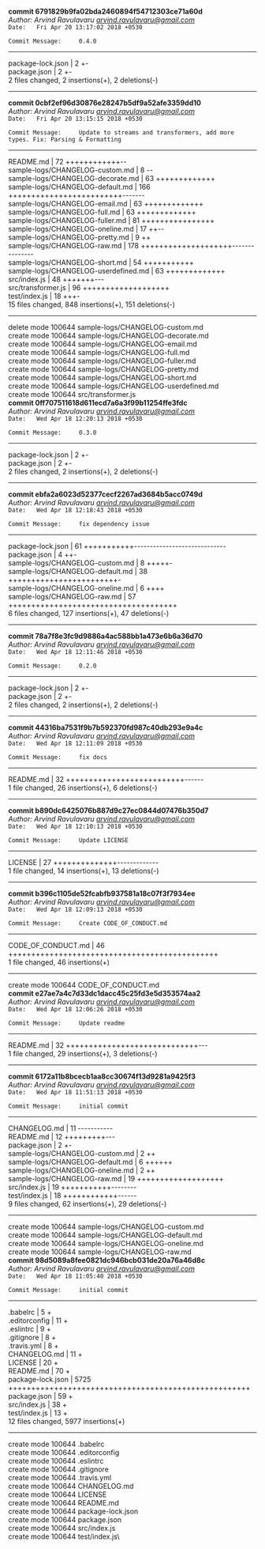 **commit 6791829b9fa02bda2460894f54712303ce71a60d**\
_Author: Arvind Ravulavaru <arvind.ravulavaru@gmail.com>_\
`Date:   Fri Apr 20 13:17:02 2018 +0530`
```
Commit Message:     0.4.0
```
---
 package-lock.json | 2 +-\
 package.json      | 2 +-\
 2 files changed, 2 insertions(+), 2 deletions(-)

---
**commit 0cbf2ef96d30876e28247b5df9a52afe3359dd10**\
_Author: Arvind Ravulavaru <arvind.ravulavaru@gmail.com>_\
`Date:   Fri Apr 20 13:15:15 2018 +0530`
```
Commit Message:     Update to streams and transformers, add more types. Fix: Parsing & Formatting
```
---
 README.md                            |  72 ++++++++++++--\
 sample-logs/CHANGELOG-custom.md      |   8 --\
 sample-logs/CHANGELOG-decorate.md    |  63 +++++++++++++\
 sample-logs/CHANGELOG-default.md     | 166 +++++++++++++++++++++++++-------\
 sample-logs/CHANGELOG-email.md       |  63 +++++++++++++\
 sample-logs/CHANGELOG-full.md        |  63 +++++++++++++\
 sample-logs/CHANGELOG-fuller.md      |  81 ++++++++++++++++\
 sample-logs/CHANGELOG-oneline.md     |  17 ++--\
 sample-logs/CHANGELOG-pretty.md      |   9 ++\
 sample-logs/CHANGELOG-raw.md         | 178 ++++++++++++++++++++---------------\
 sample-logs/CHANGELOG-short.md       |  54 +++++++++++\
 sample-logs/CHANGELOG-userdefined.md |  63 +++++++++++++\
 src/index.js                         |  48 +++++++---\
 src/transformer.js                   |  96 +++++++++++++++++++\
 test/index.js                        |  18 +++-\
 15 files changed, 848 insertions(+), 151 deletions(-)

---
 delete mode 100644 sample-logs/CHANGELOG-custom.md\
 create mode 100644 sample-logs/CHANGELOG-decorate.md\
 create mode 100644 sample-logs/CHANGELOG-email.md\
 create mode 100644 sample-logs/CHANGELOG-full.md\
 create mode 100644 sample-logs/CHANGELOG-fuller.md\
 create mode 100644 sample-logs/CHANGELOG-pretty.md\
 create mode 100644 sample-logs/CHANGELOG-short.md\
 create mode 100644 sample-logs/CHANGELOG-userdefined.md\
 create mode 100644 src/transformer.js\
**commit 0ff707511618d611ecd7a6a3f99b11254ffe3fdc**\
_Author: Arvind Ravulavaru <arvind.ravulavaru@gmail.com>_\
`Date:   Wed Apr 18 12:20:13 2018 +0530`
```
Commit Message:     0.3.0
```
---
 package-lock.json | 2 +-\
 package.json      | 2 +-\
 2 files changed, 2 insertions(+), 2 deletions(-)

---
**commit ebfa2a6023d52377cecf2267ad3684b5acc0749d**\
_Author: Arvind Ravulavaru <arvind.ravulavaru@gmail.com>_\
`Date:   Wed Apr 18 12:18:43 2018 +0530`
```
Commit Message:     fix dependency issue
```
---
 package-lock.json                | 61 +++++++++++-----------------------------\
 package.json                     |  4 ++-\
 sample-logs/CHANGELOG-custom.md  |  8 +++++-\
 sample-logs/CHANGELOG-default.md | 38 ++++++++++++++++++++++++-\
 sample-logs/CHANGELOG-oneline.md |  6 ++++\
 sample-logs/CHANGELOG-raw.md     | 57 +++++++++++++++++++++++++++++++++++++\
 6 files changed, 127 insertions(+), 47 deletions(-)

---
**commit 78a7f8e3fc9d9886a4ac588bb1a473e6b6a36d70**\
_Author: Arvind Ravulavaru <arvind.ravulavaru@gmail.com>_\
`Date:   Wed Apr 18 12:11:46 2018 +0530`
```
Commit Message:     0.2.0
```
---
 package-lock.json | 2 +-\
 package.json      | 2 +-\
 2 files changed, 2 insertions(+), 2 deletions(-)

---
**commit 44316ba7531f9b7b592370fd987c40db293e9a4c**\
_Author: Arvind Ravulavaru <arvind.ravulavaru@gmail.com>_\
`Date:   Wed Apr 18 12:11:09 2018 +0530`
```
Commit Message:     fix docs
```
---
 README.md | 32 ++++++++++++++++++++++++++------\
 1 file changed, 26 insertions(+), 6 deletions(-)

---
**commit b890dc6425076b887d9c27ec0844d07476b350d7**\
_Author: Arvind Ravulavaru <arvind.ravulavaru@gmail.com>_\
`Date:   Wed Apr 18 12:10:13 2018 +0530`
```
Commit Message:     Update LICENSE
```
---
 LICENSE | 27 ++++++++++++++-------------\
 1 file changed, 14 insertions(+), 13 deletions(-)

---
**commit b396c1105de52fcabfb937581a18c07f3f7934ee**\
_Author: Arvind Ravulavaru <arvind.ravulavaru@gmail.com>_\
`Date:   Wed Apr 18 12:09:13 2018 +0530`
```
Commit Message:     Create CODE_OF_CONDUCT.md
```
---
 CODE_OF_CONDUCT.md | 46 ++++++++++++++++++++++++++++++++++++++++++++++\
 1 file changed, 46 insertions(+)

---
 create mode 100644 CODE_OF_CONDUCT.md\
**commit e27ae7a4c7d33dc1dacc45c25fd3e5d353574aa2**\
_Author: Arvind Ravulavaru <arvind.ravulavaru@gmail.com>_\
`Date:   Wed Apr 18 12:06:26 2018 +0530`
```
Commit Message:     Update readme
```
---
 README.md | 32 +++++++++++++++++++++++++++++---\
 1 file changed, 29 insertions(+), 3 deletions(-)

---
**commit 6172a11b8bcecb1aa8cc30674f13d9281a9425f3**\
_Author: Arvind Ravulavaru <arvind.ravulavaru@gmail.com>_\
`Date:   Wed Apr 18 11:51:13 2018 +0530`
```
Commit Message:     initial commit
```
---
 CHANGELOG.md                     | 11 -----------\
 README.md                        | 12 +++++++++---\
 package.json                     |  2 +-\
 sample-logs/CHANGELOG-custom.md  |  2 ++\
 sample-logs/CHANGELOG-default.md |  6 ++++++\
 sample-logs/CHANGELOG-oneline.md |  2 ++\
 sample-logs/CHANGELOG-raw.md     | 19 +++++++++++++++++++\
 src/index.js                     | 19 +++++++++++--------\
 test/index.js                    | 18 ++++++++++++------\
 9 files changed, 62 insertions(+), 29 deletions(-)

---
 create mode 100644 sample-logs/CHANGELOG-custom.md\
 create mode 100644 sample-logs/CHANGELOG-default.md\
 create mode 100644 sample-logs/CHANGELOG-oneline.md\
 create mode 100644 sample-logs/CHANGELOG-raw.md\
**commit 98d5089a8fee0821dc946bcb031de20a76a46d8c**\
_Author: Arvind Ravulavaru <arvind.ravulavaru@gmail.com>_\
`Date:   Wed Apr 18 11:05:40 2018 +0530`
```
Commit Message:     initial commit
```
---
 .babelrc          |    5 +\
 .editorconfig     |   11 +\
 .eslintrc         |    9 +\
 .gitignore        |    8 +\
 .travis.yml       |    8 +\
 CHANGELOG.md      |   11 +\
 LICENSE           |   20 +\
 README.md         |   70 +\
 package-lock.json | 5725 +++++++++++++++++++++++++++++++++++++++++++++++++++++\
 package.json      |   59 +\
 src/index.js      |   38 +\
 test/index.js     |   13 +\
 12 files changed, 5977 insertions(+)

---
 create mode 100644 .babelrc\
 create mode 100644 .editorconfig\
 create mode 100644 .eslintrc\
 create mode 100644 .gitignore\
 create mode 100644 .travis.yml\
 create mode 100644 CHANGELOG.md\
 create mode 100644 LICENSE\
 create mode 100644 README.md\
 create mode 100644 package-lock.json\
 create mode 100644 package.json\
 create mode 100644 src/index.js\
 create mode 100644 test/index.js\
